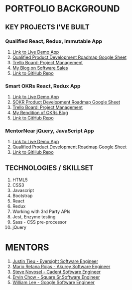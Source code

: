 # PORTFOLIO BACKGROUND

## KEY PROJECTS I'VE BUILT

### Qualified React, Redux, Immutable App

1. [Link to Live Demo App ](https://nifty-hugle-cf06c5.netlify.com)
2. [Qualified Product Development Roadmap Google Sheet ](https://docs.google.com/spreadsheets/d/1rEqcpEd8b2sCHKsGvMcy7s1Rh6V66-jFo1X5c5EcSOE/edit?usp=sharing)
3. [Trello Board: Project Management](https://trello.com/b/Wxv7FAQB/qualified-react-crm)
4. [My Blog on Software Sales ](https://www.mraddoil.com/2018/12/23/is-software-sales-right-for-you/)
5. [Link to GitHub Repo ](https://github.com/alexsjcho/qualified-react-redux-immutable-app)

### Smart OKRs React, Redux App

1. [Link to Live Demo App](https://friendly-wiles-9707cf.netlify.com/)
2. [SOKR Product Development Roadmap Google Sheet ](https://docs.google.com/spreadsheets/d/1TXtMZzuoYQbTcidbsaGsN8lnYE67iHUw5Hx8yiXkN7E/edit?usp=sharing)
3. [Trello Board: Project Management](https://trello.com/b/aQDwaNUn/smartokrs)
4. [My Rendition of OKRs Blog](https://www.mraddoil.com/2019/02/10/okrs-goal-management-framework/)
5. [Link to GitHub Repo ](https://github.com/alexsjcho/smart-okr-react-redux-app)

### MentorNear jQuery, JavaScript App

1. [Link to Live Demo App ](https://alexsjcho.github.io/mentor-near-api-capstone/)
2. [Qualified Product Development Roadmap Google Sheet ](https://docs.google.com/spreadsheets/d/1rEqcpEd8b2sCHKsGvMcy7s1Rh6V66-jFo1X5c5EcSOE/edit?usp=sharing)
3. [Link to GitHub Repo ](https://github.com/alexsjcho/mentor-near-api-capstone)

## TECHNOLOGIES / SKILLSET

1. HTML5
2. CSS3
3. Javascript
4. Bootstrap
5. React
6. Redux
7. Working with 3rd Party APIs
8. Jest, Enzyme testing
9. Sass - CSS pre-processor
10. jQuery

# MENTORS

1. [Justin Tieu - Eversight Software Engineer ](https://www.linkedin.com/in/justintieu/)
2. [Mario Retana Rojas - Akurey Software Engineer ](https://www.linkedin.com/in/marioretana/)
3. [Steve Novosel - Cadent Software Engineer ](https://www.linkedin.com/in/steve-novosel1183/)
4. [Ervin Chow - Square Sr.Software Engineer](https://www.linkedin.com/in/ervinchow/)
5. [William Lee - Google Software Engineer](https://www.linkedin.com/in/williamlee948/)
